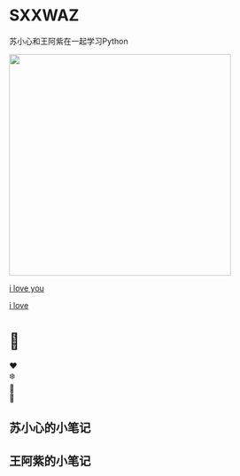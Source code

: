 # SXXWAZ
苏小心和王阿紫在一起学习Python

<img src="https://github.com/YanziWang-dot/SXXWAZ/assets/101793579/a3f29363-51f1-469f-8059-32662afa5da9" width="400">




[i love you](https://codepen.io/wangyanzi/embed/qBvBXGy?height=265&theme-id=dark&default-tab=result)



<a href="https://codepen.io/wangyanzi/embed/qBvBXGy?height=265&theme-id=dark&default-tab=result" title="点击查看 Snowfall Animation">i love</a>


#     🎄
</head>
<body>
<div class="tree">
  <div class="ornament">❤️</div>
  <div class="ornament">❄️</div>
  <div class="ornament">🌟</div>
  <div class="ornament">🎁</div>
</div>
</body>
</html>



## 苏小心的小笔记
## 王阿紫的小笔记
